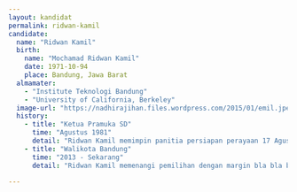 ```yaml
---
layout: kandidat
permalink: ridwan-kamil
candidate:
  name: "Ridwan Kamil"
  birth:
    name: "Mochamad Ridwan Kamil"
    date: 1971-10-94
    place: Bandung, Jawa Barat
  almamater:
    - "Institute Teknologi Bandung"
    - "University of California, Berkeley"
  image-url: "https://nadhirajihan.files.wordpress.com/2015/01/emil.jpeg"
  history:
    - title: "Ketua Pramuka SD"
      time: "Agustus 1981"
      detail: "Ridwan Kamil memimpin panitia persiapan perayaan 17 Agustus di SD. Seluruh panitia adalah anak-anak SD. <a href='#'>bukti</a>"
    - title: "Walikota Bandung"
      time: "2013 - Sekarang"
      detail: "Ridwan Kamil memenangi pemilihan dengan margin bla bla bla. <a href='#'>bukti</a>"

---
```

